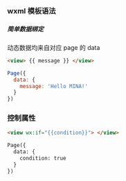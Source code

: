 ### wxml 模板语法

##### 简单数据绑定

动态数据均来自对应 page 的 data

```html
<view> {{ message }} </view>
```

```js
Page({
  data: {
    message: 'Hello MINA!'
  }
})
```

### 控制属性

```html
<view wx:if="{{condition}}"> </view>

Page({
  data: {
    condition: true
  }
})
```

### 